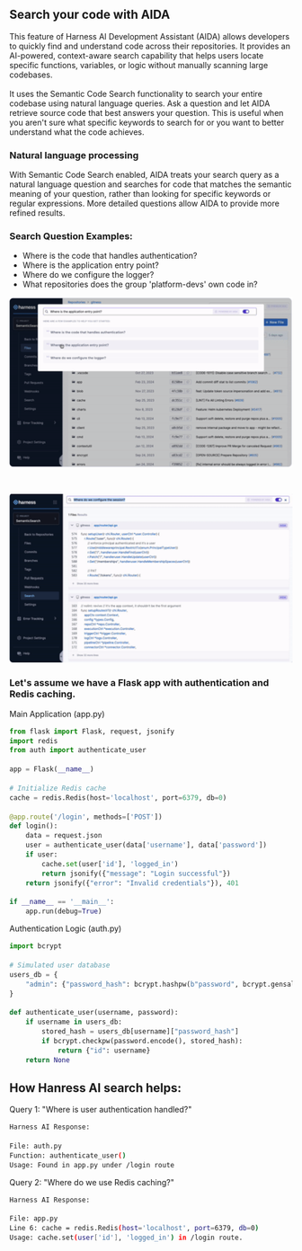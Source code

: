 ## Search your code with AIDA

This feature of Harness AI Development Assistant (AIDA) allows developers to quickly find and understand code across their repositories. It provides an AI-powered, context-aware search capability that helps users locate specific functions, variables, or logic without manually scanning large codebases.</br>
</br>
It uses the Semantic Code Search functionality to search your entire codebase using natural language queries. Ask a question and let AIDA retrieve source code that best answers your question. This is useful when you aren't sure what specific keywords to search for or you want to better understand what the code achieves.
### Natural language processing
With Semantic Code Search enabled, AIDA treats your search query as a natural language question and searches for code that matches the semantic meaning of your question, rather than looking for specific keywords or regular expressions. More detailed questions allow AIDA to provide more refined results.

### Search Question Examples: 
- Where is the code that handles authentication?
- Where is the application entry point?
- Where do we configure the logger?
- What repositories does the group 'platform-devs' own code in?

![searcho-code](https://github.com/vivekraj601/Harness/blob/0653b2cc59b33e835827c2bee00db3874fd3b818/harness-AI/media/search.png)

</br>

![searcho-code](https://github.com/vivekraj601/Harness/blob/9d09fcd967ebd19cc53ce188a5f6c003544c587b/harness-AI/media/search2.png)


### Let's assume we have a Flask app with authentication and Redis caching. 

Main Application (app.py)

```python
from flask import Flask, request, jsonify
import redis
from auth import authenticate_user

app = Flask(__name__)

# Initialize Redis cache
cache = redis.Redis(host='localhost', port=6379, db=0)

@app.route('/login', methods=['POST'])
def login():
    data = request.json
    user = authenticate_user(data['username'], data['password'])
    if user:
        cache.set(user['id'], 'logged_in')
        return jsonify({"message": "Login successful"})
    return jsonify({"error": "Invalid credentials"}), 401

if __name__ == '__main__':
    app.run(debug=True)

```

Authentication Logic (auth.py)
```python
import bcrypt

# Simulated user database
users_db = {
    "admin": {"password_hash": bcrypt.hashpw(b"password", bcrypt.gensalt())}
}

def authenticate_user(username, password):
    if username in users_db:
        stored_hash = users_db[username]["password_hash"]
        if bcrypt.checkpw(password.encode(), stored_hash):
            return {"id": username}
    return None


```
## How Hanress AI search helps:
Query 1: "Where is user authentication handled?"
```bash
Harness AI Response:

File: auth.py
Function: authenticate_user()
Usage: Found in app.py under /login route
```
Query 2: "Where do we use Redis caching?"
```bash
Harness AI Response:

File: app.py
Line 6: cache = redis.Redis(host='localhost', port=6379, db=0)
Usage: cache.set(user['id'], 'logged_in') in /login route.
```
